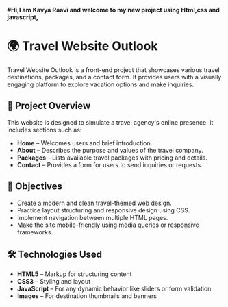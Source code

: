 <b>#Hi,I am Kavya Raavi and welcome to my new project using Html,css and javascript,</b><br>

# 🌍 Travel Website Outlook

Travel Website Outlook is a front-end project that showcases various travel destinations, packages, and a contact form. It provides users with a visually engaging platform to explore vacation options and make inquiries.

## 📌 Project Overview

This website is designed to simulate a travel agency's online presence. It includes sections such as:

- **Home** – Welcomes users and brief introduction.
- **About** – Describes the purpose and values of the travel company.
- **Packages** – Lists available travel packages with pricing and details.
- **Contact** – Provides a form for users to send inquiries or requests.

## 🎯 Objectives

- Create a modern and clean travel-themed web design.
- Practice layout structuring and responsive design using CSS.
- Implement navigation between multiple HTML pages.
- Make the site mobile-friendly using media queries or responsive frameworks.

## 🛠️ Technologies Used

- **HTML5** – Markup for structuring content
- **CSS3** – Styling and layout
- **JavaScript**  – For any dynamic behavior like sliders or form validation
- **Images** – For destination thumbnails and banners




